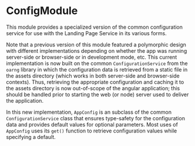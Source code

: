 # ConfigModule

This module provides a specialized version of the common configuration
service for use with the Landing Page Service in its various forms.

Note that a previous version of this module featured a polymorphic
design with different implementations depending on whether the app was
running server-side or browser-side or in development mode, etc.  This
current implementation is now built on the common
`ConfigurationService` from the `oarng` library in which the
configuration data is retrieved from a static file in the assets
directory (which works in both server-side and browser-side
contexts).  Thus, retrieving the appropriate configuration and caching
it to the assets directory is now out-of-scope of the angular
application; this should be handled prior to starting the web (or
node) server used to deliver the application.

In this new implementation, `AppConfig` is an subclass of the common
`ConfigurationService` class that ensures type-safety for the
configuration data and provides default values for optional
parameters.  Most uses of `AppConfig` uses its `get()` function to
retrieve configuration values while specifying a default.  